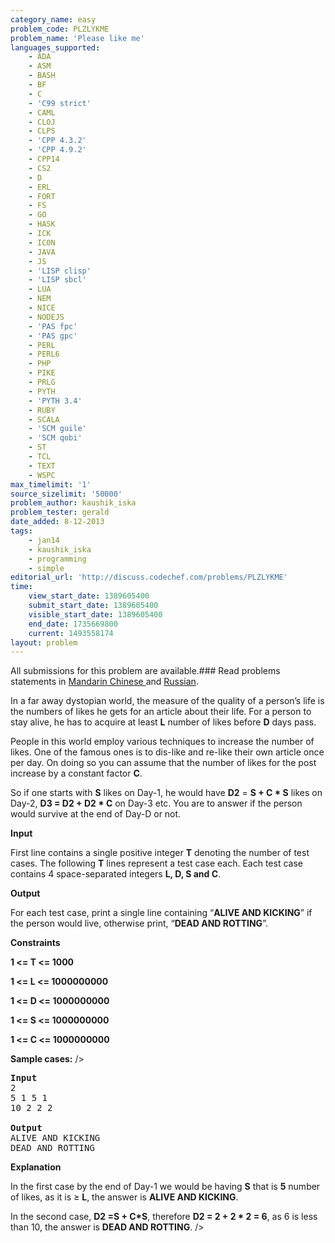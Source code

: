 ```yaml
---
category_name: easy
problem_code: PLZLYKME
problem_name: 'Please like me'
languages_supported:
    - ADA
    - ASM
    - BASH
    - BF
    - C
    - 'C99 strict'
    - CAML
    - CLOJ
    - CLPS
    - 'CPP 4.3.2'
    - 'CPP 4.9.2'
    - CPP14
    - CS2
    - D
    - ERL
    - FORT
    - FS
    - GO
    - HASK
    - ICK
    - ICON
    - JAVA
    - JS
    - 'LISP clisp'
    - 'LISP sbcl'
    - LUA
    - NEM
    - NICE
    - NODEJS
    - 'PAS fpc'
    - 'PAS gpc'
    - PERL
    - PERL6
    - PHP
    - PIKE
    - PRLG
    - PYTH
    - 'PYTH 3.4'
    - RUBY
    - SCALA
    - 'SCM guile'
    - 'SCM qobi'
    - ST
    - TCL
    - TEXT
    - WSPC
max_timelimit: '1'
source_sizelimit: '50000'
problem_author: kaushik_iska
problem_tester: gerald
date_added: 8-12-2013
tags:
    - jan14
    - kaushik_iska
    - programming
    - simple
editorial_url: 'http://discuss.codechef.com/problems/PLZLYKME'
time:
    view_start_date: 1389605400
    submit_start_date: 1389605400
    visible_start_date: 1389605400
    end_date: 1735669800
    current: 1493558174
layout: problem
---
```

All submissions for this problem are available.###  Read problems statements in [Mandarin Chinese ](http://www.codechef.com/download/translated/JAN14/mandarin/PLZLYKME.pdf) and [Russian](http://www.codechef.com/download/translated/JAN14/russian/PLZLYKME.pdf).

 In a far away dystopian world, the measure of the quality of a person’s life is the numbers of likes he gets for an article about their life. For a person to stay alive, he has to acquire at least **L** number of likes before **D** days pass.

 People in this world employ various techniques to increase the number of likes. One of the famous ones is to dis-like and re-like their own article once per day. On doing so you can assume that the number of likes for the post increase by a constant factor **C**.

So if one starts with **S** likes on Day-1, he would have **D2** = **S + C \* S** likes on Day-2, **D3 = D2 + D2 \* C** on Day-3 etc. You are to answer if the person would survive at the end of Day-D or not.

 **Input**

 First line contains a single positive integer **T** denoting the number of test cases. The following **T** lines represent a test case each. Each test case contains 4 space-separated integers **L, D, S and C**.

 **Output**

For each test case, print a single line containing “**ALIVE AND KICKING**” if the person would live, otherwise print, “**DEAD AND ROTTING**”.

 **Constraints**

**1 <= T <= 1000**

**1 <= L <= 1000000000**

**1 <= D <= 1000000000**

**1 <= S <= 1000000000**

**1 <= C <= 1000000000**

**Sample cases:**
/>

<pre>
<b>Input</b>
2
5 1 5 1
10 2 2 2

<b>Output</b>
ALIVE AND KICKING
DEAD AND ROTTING
</pre>
**Explanation**

In the first case by the end of Day-1 we would be having **S** that is **5** number of likes, as it is ≥ **L**, the answer is **ALIVE AND KICKING**.

In the second case, **D2 =S + C\*S**, therefore **D2 = 2 + 2 \* 2 = 6**, as 6 is less than 10, the answer is **DEAD AND ROTTING**. />

